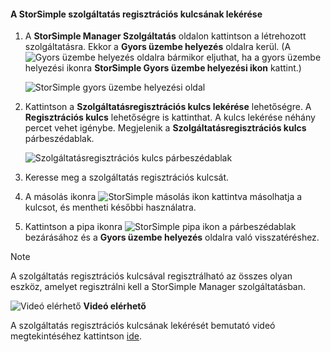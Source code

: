 <!--author=alkohli last changed: 9/17/15-->

#### <a name="to-get-the-storsimple-service-registration-key"></a>A StorSimple szolgáltatás regisztrációs kulcsának lekérése
1. A **StorSimple Manager Szolgáltatás** oldalon kattintson a létrehozott szolgáltatásra. Ekkor a **Gyors üzembe helyezés** oldalra kerül. (A ![Gyors üzembe helyezés](./media/storsimple-get-service-registration-key/HCS_QuickStartIcon-include.png) oldalra bármikor eljuthat, ha a gyors üzembe helyezési ikonra **StorSimple Gyors üzembe helyezési ikon** kattint.)
   
     ![StorSimple gyors üzembe helyezési oldal](./media/storsimple-get-service-registration-key/HCS_ServiceQuickStart-include.png)
2. Kattintson a **Szolgáltatásregisztrációs kulcs lekérése** lehetőségre. A **Regisztrációs kulcs** lehetőségre is kattinthat. A kulcs lekérése néhány percet vehet igénybe. Megjelenik a **Szolgáltatásregisztrációs kulcs** párbeszédablak.
   
     ![Szolgáltatásregisztrációs kulcs párbeszédablak](./media/storsimple-get-service-registration-key/HCS_GetServiceRegistrationKey-include.png)
3. Keresse meg a szolgáltatás regisztrációs kulcsát.
4. A másolás ikonra ![StorSimple másolás ikon](./media/storsimple-get-service-registration-key/HCS_CopyIcon-include.png) kattintva másolhatja a kulcsot, és mentheti későbbi használatra.
5. Kattintson a pipa ikonra ![StorSimple pipa ikon](./media/storsimple-get-service-registration-key/HCS_CheckIcon-include.png) a párbeszédablak bezárásához és a **Gyors üzembe helyezés** oldalra való visszatéréshez.

> [!NOTE]
> A szolgáltatás regisztrációs kulcsával regisztrálható az összes olyan eszköz, amelyet regisztrálni kell a StorSimple Manager szolgáltatásban.
> 
> 

![Videó elérhető](./media/storsimple-get-service-registration-key/Video_icon.png) **Videó elérhető**

A szolgáltatás regisztrációs kulcsának lekérését bemutató videó megtekintéséhez kattintson [ide](https://azure.microsoft.com/documentation/videos/get-the-service-registration-key/).


